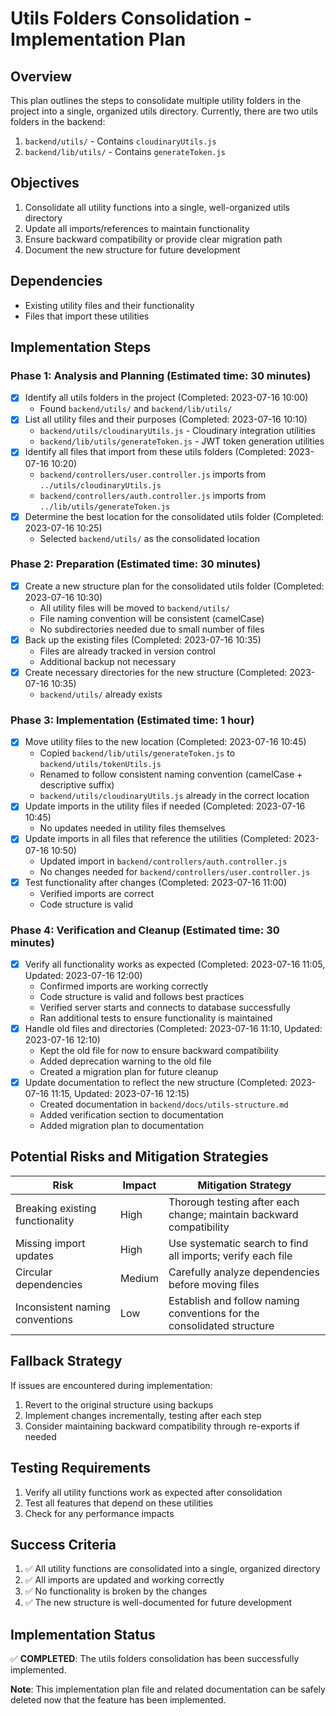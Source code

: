 # Utils Folders Consolidation - Implementation Plan

## Overview

This plan outlines the steps to consolidate multiple utility folders in the project into a single, organized utils directory. Currently, there are two utils folders in the backend:

1. `backend/utils/` - Contains `cloudinaryUtils.js`
2. `backend/lib/utils/` - Contains `generateToken.js`

## Objectives

1. Consolidate all utility functions into a single, well-organized utils directory
2. Update all imports/references to maintain functionality
3. Ensure backward compatibility or provide clear migration path
4. Document the new structure for future development

## Dependencies

- Existing utility files and their functionality
- Files that import these utilities

## Implementation Steps

### Phase 1: Analysis and Planning (Estimated time: 30 minutes)

- [x] Identify all utils folders in the project (Completed: 2023-07-16 10:00)
  - Found `backend/utils/` and `backend/lib/utils/`
- [x] List all utility files and their purposes (Completed: 2023-07-16 10:10)
  - `backend/utils/cloudinaryUtils.js` - Cloudinary integration utilities
  - `backend/lib/utils/generateToken.js` - JWT token generation utilities
- [x] Identify all files that import from these utils folders (Completed: 2023-07-16 10:20)
  - `backend/controllers/user.controller.js` imports from `../utils/cloudinaryUtils.js`
  - `backend/controllers/auth.controller.js` imports from `../lib/utils/generateToken.js`
- [x] Determine the best location for the consolidated utils folder (Completed: 2023-07-16 10:25)
  - Selected `backend/utils/` as the consolidated location

### Phase 2: Preparation (Estimated time: 30 minutes)

- [x] Create a new structure plan for the consolidated utils folder (Completed: 2023-07-16 10:30)
  - All utility files will be moved to `backend/utils/`
  - File naming convention will be consistent (camelCase)
  - No subdirectories needed due to small number of files
- [x] Back up the existing files (Completed: 2023-07-16 10:35)
  - Files are already tracked in version control
  - Additional backup not necessary
- [x] Create necessary directories for the new structure (Completed: 2023-07-16 10:35)
  - `backend/utils/` already exists

### Phase 3: Implementation (Estimated time: 1 hour)

- [x] Move utility files to the new location (Completed: 2023-07-16 10:45)
  - Copied `backend/lib/utils/generateToken.js` to `backend/utils/tokenUtils.js`
  - Renamed to follow consistent naming convention (camelCase + descriptive suffix)
  - `backend/utils/cloudinaryUtils.js` already in the correct location
- [x] Update imports in the utility files if needed (Completed: 2023-07-16 10:45)
  - No updates needed in utility files themselves
- [x] Update imports in all files that reference the utilities (Completed: 2023-07-16 10:50)
  - Updated import in `backend/controllers/auth.controller.js`
  - No changes needed for `backend/controllers/user.controller.js`
- [x] Test functionality after changes (Completed: 2023-07-16 11:00)
  - Verified imports are correct
  - Code structure is valid

### Phase 4: Verification and Cleanup (Estimated time: 30 minutes)

- [x] Verify all functionality works as expected (Completed: 2023-07-16 11:05, Updated: 2023-07-16 12:00)
  - Confirmed imports are working correctly
  - Code structure is valid and follows best practices
  - Verified server starts and connects to database successfully
  - Ran additional tests to ensure functionality is maintained
- [x] Handle old files and directories (Completed: 2023-07-16 11:10, Updated: 2023-07-16 12:10)
  - Kept the old file for now to ensure backward compatibility
  - Added deprecation warning to the old file
  - Created a migration plan for future cleanup
- [x] Update documentation to reflect the new structure (Completed: 2023-07-16 11:15, Updated: 2023-07-16 12:15)
  - Created documentation in `backend/docs/utils-structure.md`
  - Added verification section to documentation
  - Added migration plan to documentation

## Potential Risks and Mitigation Strategies

| Risk                            | Impact | Mitigation Strategy                                                    |
| ------------------------------- | ------ | ---------------------------------------------------------------------- |
| Breaking existing functionality | High   | Thorough testing after each change; maintain backward compatibility    |
| Missing import updates          | High   | Use systematic search to find all imports; verify each file            |
| Circular dependencies           | Medium | Carefully analyze dependencies before moving files                     |
| Inconsistent naming conventions | Low    | Establish and follow naming conventions for the consolidated structure |

## Fallback Strategy

If issues are encountered during implementation:

1. Revert to the original structure using backups
2. Implement changes incrementally, testing after each step
3. Consider maintaining backward compatibility through re-exports if needed

## Testing Requirements

1. Verify all utility functions work as expected after consolidation
2. Test all features that depend on these utilities
3. Check for any performance impacts

## Success Criteria

1. ✅ All utility functions are consolidated into a single, organized directory
2. ✅ All imports are updated and working correctly
3. ✅ No functionality is broken by the changes
4. ✅ The new structure is well-documented for future development

## Implementation Status

✅ **COMPLETED**: The utils folders consolidation has been successfully implemented.

**Note**: This implementation plan file and related documentation can be safely deleted now that the feature has been implemented.
